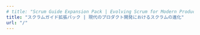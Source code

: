 ```yaml
---
# title: "Scrum Guide Expansion Pack | Evolving Scrum for Modern Product Development"
title: "スクラムガイド拡張パック | 現代のプロダクト開発におけるスクラムの進化"
url: "/"
---
```


